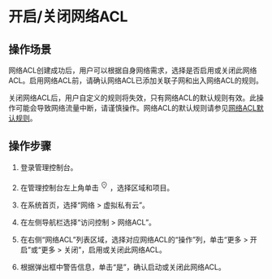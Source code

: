 # 开启/关闭网络ACL<a name="vpc_acl_0011"></a>

## 操作场景<a name="section42378806145341"></a>

网络ACL创建成功后，用户可以根据自身网络需求，选择是否启用或关闭此网络ACL。启用网络ACL前，请确认网络ACL已添加关联子网和出入网络ACL的规则。

关闭网络ACL后，用户自定义的规则将失效，只有网络ACL的默认规则有效。此操作可能会导致网络流量中断，请谨慎操作。网络ACL的默认规则请参见[网络ACL默认规则](网络ACL简介.md#section99541345213)。

## 操作步骤<a name="section2117296514586"></a>

1.  登录管理控制台。


1.  在管理控制台左上角单击![](figures/icon-region.png)，选择区域和项目。
2.  在系统首页，选择“网络 \> 虚拟私有云”。
3.  在左侧导航栏选择“访问控制 \> 网络ACL”。
4.  在右侧“网络ACL”列表区域，选择对应网络ACL的“操作”列，单击“更多 \> 开启”或“更多 \> 关闭”，启用或关闭此网络ACL。
5.  根据弹出框中警告信息，单击“是”，确认启动或关闭此网络ACL。


